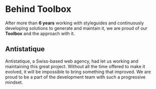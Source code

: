 # Behind Toolbox

After more than **6 years** working with styleguides and continuously developing solutions to generate and maintain it, we are proud of our **Toolbox** and the approach with it.

## Antistatique

Antistatique, a Swiss-based web agency, had let us working and maintaining this great project. Without all the time offered to make it evolved, it will be impossible to bring something that improved. We are proud to be a part of the development team with such a progressive mindset.
